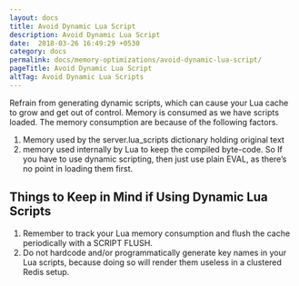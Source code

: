 ```yaml
---
layout: docs
title: Avoid Dynamic Lua Script
description: Avoid Dynamic Lua Script
date:  2018-03-26 16:49:29 +0530
category: docs
permalink: docs/memory-optimizations/avoid-dynamic-lua-script/
pageTitle: Avoid Dynamic Lua Script
altTag: Avoid Dynamic Lua Scripts
---
```

Refrain from generating dynamic scripts, which can cause your Lua cache to grow and get out of control.
Memory is consumed as we have scripts loaded. The memory consumption are because of the following factors.

1. Memory used by the server.lua_scripts dictionary holding original text
1. memory used internally by Lua to keep the compiled byte-code.
So If you have to use dynamic scripting, then just use plain EVAL, as there’s no point in loading them first.

## Things to Keep in Mind if Using Dynamic Lua Scripts

1. Remember to track your Lua memory consumption and flush the cache periodically with a SCRIPT FLUSH.
1. Do not hardcode and/or programmatically generate key names in your Lua scripts, because doing so will render them useless in a clustered Redis setup.
